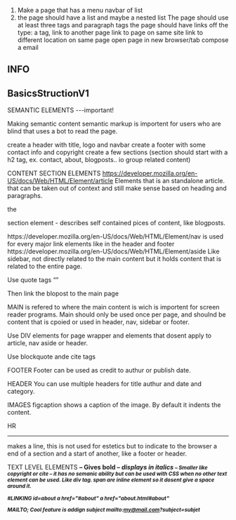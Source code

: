 1. Make a page that has a menu navbar of list
2. the page should have a list and maybe a nested list
The page should use at least three <h> tags and paragraph tags
the page should have links off the type: a tag,
  link to another page
  link to page on same site
  link to different location on same page
  open page in new browser/tab
  compose a email

 INFO
     <!-- create diffrent list Li ul dl
    ul = unordered list, all items are placed on the same line.
    ol= numbered lists
    li= List item, puts list in different lines
    dl = description list
  -->
------------------------
  BasicsStructionV1
------------------------

SEMANTIC ELEMENTS ---important!

Making semantic content
semantic markup is importent for users who are blind that uses a bot to read the page.

create a header with title, logo and navbar
create a footer with some contact info and copyright
create a few sections (section should start with a h2 tag, ex. contact, about, blogposts.. io group related content)

CONTENT SECTION ELEMENTS
<ARTICLES> https://developer.mozilla.org/en-US/docs/Web/HTML/Element/article
Elements that is an standalone article. that can be taken out of context and still make sense based on heading and paragraphs.

the <article> section element - describes self contained pices of content, like blogposts.

<NAV> https://developer.mozilla.org/en-US/docs/Web/HTML/Element/nav
is used for every major link elements like in the header and footer

<ASIDE> https://developer.mozilla.org/en-US/docs/Web/HTML/Element/aside
Like sidebar, not directly related to the main content but it holds content that is related to the entire page.

Use quote tags <q></q>

Then link the blopost to the main page

MAIN is refered to where the main content is wich is importent for screen reader programs.
Main should only be used once per page, and shoulnd be content that is cpoied or used in header, nav, sidebar or footer.

Use DIV elements for page wrapper and elements that dosent apply to article, nav aside or header.

Use blockquote ande cite tags

FOOTER
Footer can be used as credit to authur or publish date.

HEADER
You can use multiple headers for title authur and date and category.


IMAGES
figcaption shows a caption of the image. By default it indents the content.
<figure>
  <figcaption></figcaption>
</figure>

HR <hr> makes a line, this is not used for estetics but to indicate to the browser a end of a section and a start of another, like a footer or header.

TEXT LEVEL ELEMENTS
<strong> – Gives bold
<em> – displays in italics
<small> – Smaller like copyright or cite
<span> – it has no semanic ability but can be  used with CSS when no other text element can be used. Like div tag.
span are inline element so it dosent give a space around it.

#LINKING
id=about
a href="#about"
a href="about.html#about"

MAILTO;
Cool feature is addign subject
mailto:my@mail.com?subject=subjet
